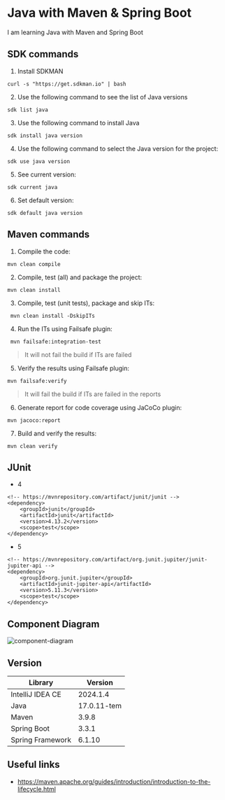 # Java with Maven & Spring Boot
I am learning Java with Maven and Spring Boot

## SDK commands
1. Install SDKMAN
```
curl -s "https://get.sdkman.io" | bash
```

2. Use the following command to see the list of Java versions
```
sdk list java
```
3. Use the following command to install Java
```
sdk install java version
```
4. Use the following command to select the Java version for the project:
```
sdk use java version
```
5. See current version:
```
sdk current java
```
6. Set default version:
```
sdk default java version
```

## Maven commands
1. Compile the code:
```
mvn clean compile
```
2. Compile, test (all) and package the project:
```
mvn clean install
```
3. Compile, test (unit tests), package and skip ITs:
```
 mvn clean install -DskipITs
```
4. Run the ITs using Failsafe plugin:
```
 mvn failsafe:integration-test
```
> It will not fail the build if ITs are failed

5. Verify the results using Failsafe plugin:
```
mvn failsafe:verify
```
> It will fail the build if ITs are failed in the reports

6. Generate report for code coverage using JaCoCo plugin:
```
mvn jacoco:report
```
7. Build and verify the results:
```
mvn clean verify
```

## JUnit
- 4
```
<!-- https://mvnrepository.com/artifact/junit/junit -->
<dependency>
    <groupId>junit</groupId>
    <artifactId>junit</artifactId>
    <version>4.13.2</version>
    <scope>test</scope>
</dependency>
```
- 5
```
<!-- https://mvnrepository.com/artifact/org.junit.jupiter/junit-jupiter-api -->
<dependency>
    <groupId>org.junit.jupiter</groupId>
    <artifactId>junit-jupiter-api</artifactId>
    <version>5.11.3</version>
    <scope>test</scope>
</dependency>
```


## Component Diagram
![component-diagram](https://github.com/faranak-cs/spring-fundamentals/assets/73027299/e6cb872c-f215-4b8b-ad1a-7242478d9c97)

## Version
| Library      | Version |
| -----------      | ----------- |
| IntelliJ IDEA CE | 2024.1.4    |
| Java             | 17.0.11-tem |
| Maven            | 3.9.8  |
| Spring Boot      | 3.3.1  |
| Spring Framework | 6.1.10 |

## Useful links
- https://maven.apache.org/guides/introduction/introduction-to-the-lifecycle.html
